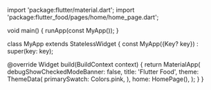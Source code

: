 import 'package:flutter/material.dart';
import 'package:flutter_food/pages/home/home_page.dart';

void main() {
  runApp(const MyApp());
}

class MyApp extends StatelessWidget {
  const MyApp({Key? key}) : super(key: key);


  @override
  Widget build(BuildContext context) {
    return MaterialApp(
      debugShowCheckedModeBanner: false,
      title: 'Flutter Food',
      theme: ThemeData(
        primarySwatch: Colors.pink,
      ),
      home: HomePage(),
    );
  }
}
